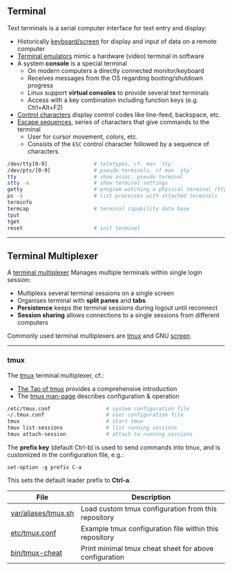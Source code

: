 
## Terminal

Text terminals is a serial computer interface for text entry and display:

* Historically [keyboard/screen][tm] for display and input of data on a remote computer
* [Terminal emulators][te] mimic a hardware (video) terminal in software
* A system **console** is a special terminal 
  - On modern computers a directly connected monitor/keyboard
  - Receives messages from the OS regarding booting/shutdown progress
  - Linux support **virtual consoles** to provide several text terminals
  - Access with a key combination including function keys (e.g. Ctrl+Alt+F2)
* [Control characters][cc] display control codes like line-feed, backspace, etc.
* [Escape sequences][es], series of characters that give commands to the terminal
  - User for cursor movement, colors, etc.
  - Consists of the `ESC` control character followed by a sequence of characters

```bash
/dev/tty[0-9]               # teletypes, cf. man `tty`
/dev/pts/[0-9]              # pseudo terminals, cf man `pty`
tty                         # show assoc. pseudo terminal
stty -a                     # show terminal settings
getty                       # program watching a physical terminal (tty) port
ps -a                       # list processes with attached terminals
terminfo 
termcap                     # terminal capability data base
tput
tget
reset                       # init terminal
```

[cc]: https://en.m.wikipedia.org/wiki/Control_character
[es]: https://en.m.wikipedia.org/wiki/Escape_sequence
[te]: https://en.wikipedia.org/wiki/Terminal_emulator
[tm]: https://en.m.wikipedia.org/wiki/Computer_terminal

---

## Terminal Multiplexer

A [terminal multiplexer][tp] Manages multiple terminals within single login session:

* Multiplexs several terminal sessions on a single screen
* Organises terminal with **split panes** and **tabs**
* **Persistence** keeps the terminal sessions during logout until reconnect
* **Session sharing** allows connections to a single sessions from different computers

Commonly used terminal multiplexers are [tmux][tx] and GNU [screen][sc].

[tp]: https://en.m.wikipedia.org/wiki/Terminal_multiplexer
[tx]: https://github.com/tmux/tmux
[sc]: http://www.gnu.org/software/screen/

---

### tmux

The [tmux][tx] terminal multiplexer, cf.:

* [The Tao of tmux][tb] provides a comprehensive introduction
* The [tmux man-page][tm] describes configuration & operation

```bash
/etc/tmux.conf                  # system configuration file
~/.tmux.conf                    # user configuration file
tmux                            # start tmux
tmux list-sessions              # list running sessions
tmux attach-session             # attach to running sessions
```

The **prefix key** (default Ctrl-b) is used to send commands into tmux, and is customized in the configuration file, e.g.:

```
set-option -g prefix C-a
```

This sets the default leader prefix to **Ctrl-a**.

File                       | Description
---------------------------|------------------------------------------------
[var/aliases/tmux.sh][ta]  | Load custom tmux configuration from this repository
[etc/tmux.conf][tc]        | Example tmux configuration file within this repository
[bin/tmux-cheat][th]       | Print minimal tmux cheat sheet for above configuration


[ta]: ../../../var/aliases/tmux.sh
[tb]: https://leanpub.com/the-tao-of-tmux/read
[tc]: ../../../etc/tmux.conf
[th]: ../../../bin/tmux-cheat
[tm]: https://manpages.debian.org/tmux

